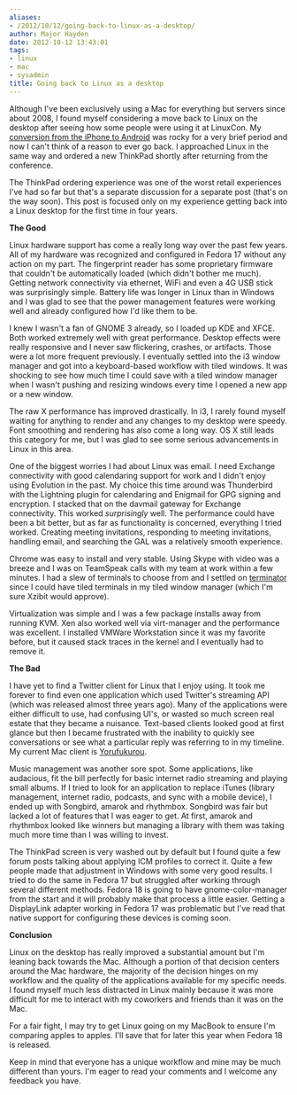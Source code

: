 ```yaml
---
aliases:
- /2012/10/12/going-back-to-linux-as-a-desktop/
author: Major Hayden
date: 2012-10-12 13:43:01
tags:
- linux
- mac
- sysadmin
title: Going back to Linux as a desktop
---
```


Although I've been exclusively using a Mac for everything but servers since
about 2008, I found myself considering a move back to Linux on the desktop
after seeing how some people were using it at LinuxCon. My [conversion from
the iPhone to Android][1] was rocky for a very brief period and now I can't
think of a reason to ever go back. I approached Linux in the same way and
ordered a new ThinkPad shortly after returning from the conference.

The ThinkPad ordering experience was one of the worst retail experiences I've
had so far but that's a separate discussion for a separate post (that's on the
way soon). This post is focused only on my experience getting back into a
Linux desktop for the first time in four years.

**The Good**

Linux hardware support has come a really long way over the past few years. All
of my hardware was recognized and configured in Fedora 17 without any action
on my part. The fingerprint reader has some proprietary firmware that couldn't
be automatically loaded (which didn't bother me much). Getting network
connectivity via ethernet, WiFi and even a 4G USB stick was surprisingly
simple. Battery life was longer in Linux than in Windows and I was glad to see
that the power management features were working well and already configured
how I'd like them to be.

I knew I wasn't a fan of GNOME 3 already, so I loaded up KDE and XFCE. Both
worked extremely well with great performance. Desktop effects were really
responsive and I never saw flickering, crashes, or artifacts. Those were a lot
more frequent previously. I eventually settled into the i3 window manager and
got into a keyboard-based workflow with tiled windows. It was shocking to see
how much time I could save with a tiled window manager when I wasn't pushing
and resizing windows every time I opened a new app or a new window.

The raw X performance has improved drastically. In i3, I rarely found myself
waiting for anything to render and any changes to my desktop were speedy. Font
smoothing and rendering has also come a long way. OS X still leads this
category for me, but I was glad to see some serious advancements in Linux in
this area.

One of the biggest worries I had about Linux was email. I need Exchange
connectivity with good calendaring support for work and I didn't enjoy using
Evolution in the past. My choice this time around was Thunderbird with the
Lightning plugin for calendaring and Enigmail for GPG signing and encryption.
I stacked that on the davmail gateway for Exchange connectivity. This worked
_surprisingly_ well. The performance could have been a bit better, but as far
as functionality is concerned, everything I tried worked. Creating meeting
invitations, responding to meeting invitations, handling email, and searching
the GAL was a relatively smooth experience.

Chrome was easy to install and very stable. Using Skype with video was a
breeze and I was on TeamSpeak calls with my team at work within a few minutes.
I had a slew of terminals to choose from and I settled on [terminator][2]
since I could have tiled terminals in my tiled window manager (which I'm sure
Xzibit would approve).

Virtualization was simple and I was a few package installs away from running
KVM. Xen also worked well via virt-manager and the performance was excellent.
I installed VMWare Workstation since it was my favorite before, but it caused
stack traces in the kernel and I eventually had to remove it.

**The Bad**

I have yet to find a Twitter client for Linux that I enjoy using. It took me
forever to find even one application which used Twitter's streaming API (which
was released almost three years ago). Many of the applications were either
difficult to use, had confusing UI's, or wasted so much screen real estate
that they became a nuisance. Text-based clients looked good at first glance
but then I became frustrated with the inability to quickly see conversations
or see what a particular reply was referring to in my timeline. My current Mac
client is [Yorufukurou][3].

Music management was another sore spot. Some applications, like audacious, fit
the bill perfectly for basic internet radio streaming and playing small
albums. If I tried to look for an application to replace iTunes (library
management, internet radio, podcasts, and sync with a mobile device), I ended
up with Songbird, amarok and rhythmbox. Songbird was fair but lacked a lot of
features that I was eager to get. At first, amarok and rhythmbox looked like
winners but managing a library with them was taking much more time than I was
willing to invest.

The ThinkPad screen is very washed out by default but I found quite a few
forum posts talking about applying ICM profiles to correct it. Quite a few
people made that adjustment in Windows with some very good results. I tried to
do the same in Fedora 17 but struggled after working through several different
methods. Fedora 18 is going to have gnome-color-manager from the start and it
will probably make that process a little easier. Getting a DisplayLink adapter
working in Fedora 17 was problematic but I've read that native support for
configuring these devices is coming soon.

**Conclusion**

Linux on the desktop has really improved a substantial amount but I'm leaning
back towards the Mac. Although a portion of that decision centers around the
Mac hardware, the majority of the decision hinges on my workflow and the
quality of the applications available for my specific needs. I found myself
much less distracted in Linux mainly because it was more difficult for me to
interact with my coworkers and friends than it was on the Mac.

For a fair fight, I may try to get Linux going on my MacBook to ensure I'm
comparing apples to apples. I'll save that for later this year when Fedora 18
is released.

Keep in mind that everyone has a unique workflow and mine may be much
different than yours. I'm eager to read your comments and I welcome any
feedback you have.

 [1]: /2012/09/06/one-week-with-android/
 [2]: https://terminator-gtk3.readthedocs.io/en/latest/
 [3]: https://sites.google.com/site/yorufukurou/home-en